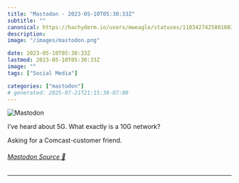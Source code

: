 ```yaml
---
title: "Mastodon - 2023-05-10T05:30:33Z"
subtitle: ""
canonical: https://hachyderm.io/users/mweagle/statuses/110342742580180338
description:
image: "/images/mastodon.png"

date: 2023-05-10T05:30:33Z
lastmod: 2023-05-10T05:30:33Z
image: ""
tags: ["Social Media"]

categories: ["mastodon"]
# generated: 2025-07-21T21:15:38-07:00
---
```

![Mastodon](/images/mastodon.png)

<p>I’ve heard about 5G. What exactly is a 10G network?</p><p>Asking for a Comcast-customer friend.</p>


###### [Mastodon Source 🐘](https://hachyderm.io/@mweagle/110342742580180338)

___
